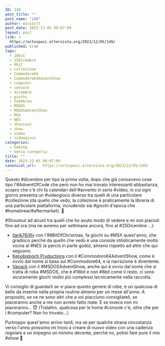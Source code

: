 ```yaml
---
ID: 149
post_title: ""
post_name: "149"
author: minioctt
post_date: 2023-12-05 08:07:09
layout: post
link: >
  https://octospacc.altervista.org/2023/12/05/149/
published: true
tags:
  - 16bit
  - 25Dicembre
  - 8bit
  - collezione
  - Commodore64
  - Commodoro64AdventShow
  - computer
  - console
  - dicembre
  - giochi
  - homebrew
  - MSDOS
  - MSDOSAdventShow
  - MSX
  - NES
  - Shoutout
  - show
  - video
  - videogioco
categories:
  - Gaming
  - Senza categoria
title: ""
date: 2023-12-05 08:07:09
canonical_url:   https://octospacc.altervista.org/2023/12/05/149/
---
```

<!-- wp:paragraph -->
<p>Questo #dicembre per tipo la prima volta, dopo che già conoscevo cose tipo l'#AdventOfCode che però non ho mai trovato interessanti abbastanza, scopro che c'è chi fa calendari dell'#avvento in serie #video, in cui ogni giorno presenta un #videogioco diverso tra quelli di una particolare #collezione (da quello che vedo, la collezione è praticamente la libreria di una particolare piattaforma, includendo sia #giochi d'epoca che #homebrew/#aftermarket). 🎄</p>
<!-- /wp:paragraph -->

<!-- wp:paragraph -->
<p>#Shoutout ad alcuni tra quelli che ho avuto modo di vedere e mi son piaciuti fino ad ora (ma ne avremo per settimane ancora, fino al #25Dicembre ...):</p>
<!-- /wp:paragraph -->

<!-- wp:list -->
<ul><!-- wp:list-item -->
<li><a href="https://www.youtube.com/channel/UC7F3FnLX3r0jvjJNpsRgYRA">Ilarik76/Illy</a> con l'#8BitOfChristmas, fa giochi su #MSX quest'anno, che gradisco perché da quello che vedo è una console stilisticamente molto vicina al #NES (e perciò in parte godo), almeno rispetto ad altre che qui seguono.</li>
<!-- /wp:list-item -->

<!-- wp:list-item -->
<li><a href="https://www.youtube.com/@kenobisboch">Kenobisboch Pruductions</a> con il #Commodoro64AdventShow, come è ovvio dal nome si basa sul #Commodore64, e la narrazione è divertente.</li>
<!-- /wp:list-item -->

<!-- wp:list-item -->
<li><a href="https://odysee.com/@RetroLinuxGaming:e">Vanack</a> con il #MSDOSAdventShow, anche qui è ovvio dal nome che si tratta di roba #MSDOS, che è #16bit e non #8bit come il resto, ci sono sicuramente giochi molto più complessi tecnicamente nella raccolta.</li>
<!-- /wp:list-item --></ul>
<!-- /wp:list -->

<!-- wp:paragraph -->
<p>Vi consiglio di guardarli se vi piace questo genere di robe, è un qualcosa di bello da inserire nella propria routine almeno per un mese all'anno. A proposito, se ce ne sono altri che a voi piacciono consigliateli, se piaceranno anche a me non avrete fatto male. E se invece non mi piaceranno... 😈 (Tralaltro, qualcosa per le home #console c'è, oltre che per i #computer? Non ho trovato...)</p>
<!-- /wp:paragraph -->

<!-- wp:paragraph -->
<p>Purtroppo quest'anno arrivo tardi, ma se per qualche strana circostanza verso l'anno prossimo mi trovo a creare di nuovo video con una cadenza regolare e un impegno un minimo decente, perché no, potrei fare pure il mio #show 👾</p>
<!-- /wp:paragraph -->